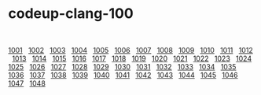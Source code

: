 # codeup-clang-100
<br>
 
[1001](./1001.c) &nbsp; [1002](./1002.c) &nbsp; [1003](./1003.c) &nbsp; [1004](./1004.c) &nbsp; [1005](./1005.c) &nbsp; [1006](./1006.c) &nbsp; [1007](./1007.c) &nbsp; [1008](./1008.c) &nbsp; [1009](./1009.c) &nbsp; [1010](./1010.c) &nbsp; [1011](./1011.c) &nbsp; [1012](./1012.c) &nbsp; [1013](./1013.c) &nbsp; [1014](./1014.c) &nbsp; [1015](./1015.c) &nbsp; [1016](./1016.c) &nbsp; [1017](./1017.c) &nbsp; [1018](./1018.c) &nbsp; [1019](./1019.c) &nbsp; [1020](./1020.c) &nbsp; [1021](./1021.c) &nbsp; [1022](./1022.c) &nbsp; [1023](./1023.c) &nbsp; [1024](./1024.c) &nbsp; [1025](./1025.c) &nbsp; [1026](./1026.c) &nbsp; [1027](./1027.c) &nbsp; [1028](./1028.c) &nbsp; [1029](./1029.c) &nbsp; [1030](./1030.c) &nbsp; [1031](./1031.c) &nbsp; [1032](./1032.c) &nbsp; [1033](./1033.c) &nbsp; [1034](./1034.c) &nbsp; [1035](./1035.c) &nbsp; [1036](./1036.c) &nbsp; [1037](./1037.c) &nbsp; [1038](./1038.c) &nbsp; [1039](./1039.c) &nbsp; [1040](./1040.c) &nbsp; [1041](./1041.c) &nbsp; [1042](./1042.c) &nbsp; [1043](./1043.c) &nbsp; [1044](./1044.c) &nbsp; [1045](./1045.c) &nbsp; [1046](./1046.c) &nbsp; [1047](./1047.c) &nbsp; [1048](./1048.c)

